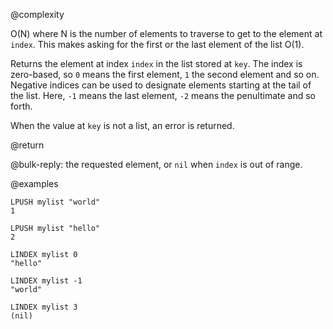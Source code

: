 @complexity

O(N) where N is the number of elements to traverse to get to the element
at `index`. This makes asking for the first or the last
element of the list O(1).

Returns the element at index `index` in the list stored at `key`.
The index is zero-based, so `0` means the first element, `1` the second
element and so on. Negative indices can be used to designate elements
starting at the tail of the list. Here, `-1` means the last element, `-2` means
the penultimate and so forth.

When the value at `key` is not a list, an error is returned.

@return

@bulk-reply: the requested element, or `nil` when `index` is out of range.

@examples

    LPUSH mylist "world"
    1

    LPUSH mylist "hello"
    2

    LINDEX mylist 0
    "hello"

    LINDEX mylist -1
    "world"

    LINDEX mylist 3
    (nil)

